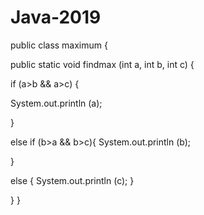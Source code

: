 # Java-2019
public class maximum {

public static void findmax (int a, int b, int c) {

if (a>b && a>c) {

System.out.println (a);

}

else if (b>a && b>c){
System.out.println (b);

}

else {
System.out.println (c);
}

}
}
